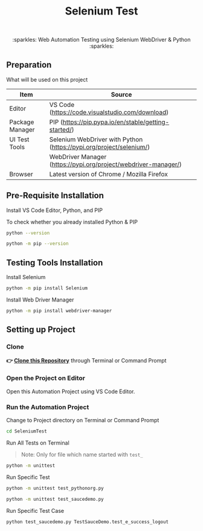 <h1 align="center">Selenium Test</h1></br>

<p align="center">
:sparkles: Web Automation Testing using Selenium WebDriver &amp; Python :sparkles:
</p>

## Preparation

What will be used on this project


| Item           | Source                                                         |
| -------------- | ------------------------------------------------------------ |
| Editor         | VS Code (https://code.visualstudio.com/download) |
| Package Manager| PIP (https://pip.pypa.io/en/stable/getting-started/) |
| UI Test Tools  | Selenium WebDriver with Python (https://pypi.org/project/selenium/) |
|                | WebDriver Manager (https://pypi.org/project/webdriver-manager/) |
| Browser        | Latest version of Chrome / Mozilla Firefox  |


## Pre-Requisite Installation

Install VS Code Editor, Python, and PIP

To check whether you already installed Python & PIP

```Bash
python --version
```
```Bash
python -m pip --version 
```

## Testing Tools Installation

Install Selenium

```Bash
python -m pip install Selenium
```

Install Web Driver Manager

```Bash
python -m pip install webdriver-manager
```

## Setting up Project

### Clone

**👉 [Clone this Repository](https://github.com/Fatimazza/SeleniumTest/)** through Terminal or Command Prompt

### Open the Project on Editor

Open this Automation Project using VS Code Editor.

### Run the Automation Project 

Change to Project directory on Terminal or Command Prompt

```Bash
cd SeleniumTest
```

Run All Tests on Terminal

> Note: Only for file which name started with `test_`

```Bash
python -m unittest
```

Run Specific Test 

```Bash
python -m unittest test_pythonorg.py
```

```Bash
python -m unittest test_saucedemo.py
```

Run Specific Test Case 

```Bash
python test_saucedemo.py TestSauceDemo.test_e_success_logout
```
